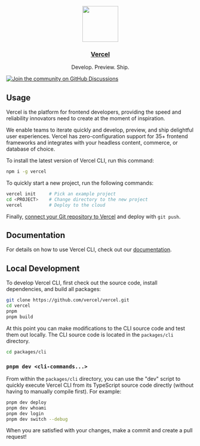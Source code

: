 <p align="center">
  <a href="https://vercel.com">
    <img src="https://assets.vercel.com/image/upload/v1588805858/repositories/vercel/logo.png" height="96">
    <h3 align="center">Vercel</h3>
  </a>
  <p align="center">Develop. Preview. Ship.</p>
</p>

[![Join the community on GitHub Discussions](https://badgen.net/badge/join%20the%20discussion/on%20github/black?icon=github)](https://github.com/vercel/vercel/discussions)

## Usage

Vercel is the platform for frontend developers, providing the speed and reliability innovators need to create at the moment of inspiration.

We enable teams to iterate quickly and develop, preview, and ship delightful user experiences. Vercel has zero-configuration support for 35+ frontend frameworks and integrates with your headless content, commerce, or database of choice.

To install the latest version of Vercel CLI, run this command:

```bash
npm i -g vercel
```

To quickly start a new project, run the following commands:

```bash
vercel init     # Pick an example project
cd <PROJECT>    # Change directory to the new project
vercel          # Deploy to the cloud
```

Finally, [connect your Git repository to Vercel](https://vercel.com/docs/git) and deploy with `git push`.

## Documentation

For details on how to use Vercel CLI, check out our [documentation](https://vercel.com/docs/cli).

## Local Development

To develop Vercel CLI, first check out the source code, install dependencies, and build all packages:

```bash
git clone https://github.com/vercel/vercel.git
cd vercel
pnpm
pnpm build
```

At this point you can make modifications to the CLI source code and test them out locally. The CLI source code is located in the `packages/cli` directory.

```bash
cd packages/cli
```

### `pnpm dev <cli-commands...>`

From within the `packages/cli` directory, you can use the "dev" script to quickly execute Vercel CLI from its TypeScript source code directly (without having to manually compile first). For example:

```bash
pnpm dev deploy
pnpm dev whoami
pnpm dev login
pnpm dev switch --debug
```

When you are satisfied with your changes, make a commit and create a pull request!
